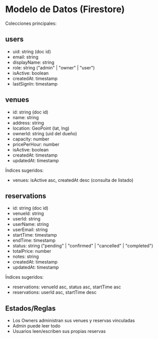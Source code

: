 # Modelo de Datos (Firestore)

Colecciones principales:

## users
- uid: string (doc id)
- email: string
- displayName: string
- role: string ("admin" | "owner" | "user")
- isActive: boolean
- createdAt: timestamp
- lastSignIn: timestamp

## venues
- id: string (doc id)
- name: string
- address: string
- location: GeoPoint (lat, lng)
- ownerId: string (uid del dueño)
- capacity: number
- pricePerHour: number
- isActive: boolean
- createdAt: timestamp
- updatedAt: timestamp

Índices sugeridos:
- venues: isActive asc, createdAt desc (consulta de listado)

## reservations
- id: string (doc id)
- venueId: string
- userId: string
- userName: string
- userEmail: string
- startTime: timestamp
- endTime: timestamp
- status: string ("pending" | "confirmed" | "cancelled" | "completed")
- totalPrice: number
- notes: string
- createdAt: timestamp
- updatedAt: timestamp

Índices sugeridos:
- reservations: venueId asc, status asc, startTime asc
- reservations: userId asc, startTime desc

## Estados/Reglas
- Los Owners administran sus venues y reservas vinculadas
- Admin puede leer todo
- Usuarios leen/escriben sus propias reservas